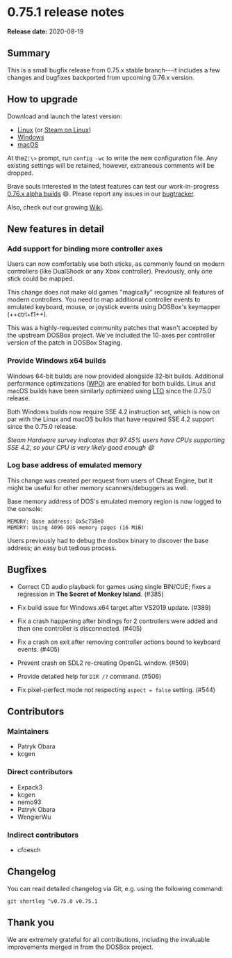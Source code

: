 # 0.75.1 release notes

**Release date:** 2020-08-19


## Summary

This is a small bugfix release from 0.75.x stable branch---it includes a few
changes and bugfixes backported from upcoming 0.76.x version.


## How to upgrade

Download and launch the latest version:

<div class="compact" markdown>

- [Linux](../linux.md) (or [Steam on Linux](../linux.md#steam))
- [Windows](../windows.md)
- [macOS](../macos.md)

</div>

At the`Z:\>` prompt, run `config -wc` to write the new configuration file. Any
existing settings will be retained, however, extraneous comments will be
dropped.


Brave souls interested in the latest features can test our work-in-progress
[0.76.x&nbsp;alpha builds](../development-builds.md) :smile:. Please report any issues in
our [bugtracker](https://github.com/dosbox-staging/dosbox-staging/issues).

Also, check out our growing [Wiki](https://github.com/dosbox-staging/dosbox-staging/wiki).


## New features in detail

### Add support for binding more controller axes

Users can now comfortably use both sticks, as commonly found on modern
controllers (like DualShock or any Xbox controller). Previously, only
one stick could be mapped.

This change does not make old games "magically" recognize all features of
modern controllers. You need to map additional controller events to emulated
keyboard, mouse, or joystick events using DOSBox's keymapper (++ctrl+f1++).

This was a highly-requested community patches that wasn't accepted by the
upstream DOSBox project. We've included the 10-axes per controller version
of the patch in DOSBox Staging.

### Provide Windows x64 builds

Windows 64-bit builds are now provided alongside 32-bit builds.
Additional performance optimizations ([WPO]) are enabled for both
builds. Linux and macOS builds have been similarly optimized using [LTO]
since the 0.75.0 release.

Both Windows builds now require SSE 4.2 instruction set, which is now on par
with the Linux and macOS builds that have required SSE 4.2 support since
the 0.75.0 release.

*Steam Hardware survey indicates that 97.45% users have CPUs supporting
SSE 4.2, so your CPU is very likely good enough :smile:*

[wpo]: https://docs.microsoft.com/en-us/cpp/build/reference/gl-whole-program-optimization?view=vs-2019
[lto]: https://en.wikipedia.org/wiki/Interprocedural_optimization

### Log base address of emulated memory

This change was created per request from users of Cheat Engine, but it
might be useful for other memory scanners/debuggers as well.

Base memory address of DOS's emulated memory region is now logged to the
console:

    MEMORY: Base address: 0x5c758e0
    MEMORY: Using 4096 DOS memory pages (16 MiB)

Users previously had to debug the dosbox binary to discover the base
address; an easy but tedious process.

## Bugfixes

- Correct CD audio playback for games using single BIN/CUE; fixes a regression
  in **The Secret of Monkey Island**. (#385)

- Fix build issue for Windows x64 target after VS2019 update. (#389)

- Fix a crash happening after bindings for 2 controllers were added and then
  one controller is disconnected. (#405)

- Fix a crash on exit after removing controller actions bound to keyboard
  events. (#405)

- Prevent crash on SDL2 re-creating OpenGL window. (#509)

- Provide detailed help for `DIR /?` command. (#506)

- Fix pixel-perfect mode not respecting `aspect = false` setting. (#544)


## Contributors

### Maintainers

<div class="compact" markdown>

- Patryk Obara
- kcgen

</div>

### Direct contributors

<div class="compact" markdown>

- Expack3
- kcgen
- nemo93
- Patryk Obara
- WengierWu

</div>

### Indirect contributors

- cfoesch


## Changelog

You can read detailed changelog via Git, e.g. using the following command:

```
git shortlog ^v0.75.0 v0.75.1
```

## Thank you

We are extremely grateful for all contributions, including the invaluable
improvements merged in from the DOSBox project.

